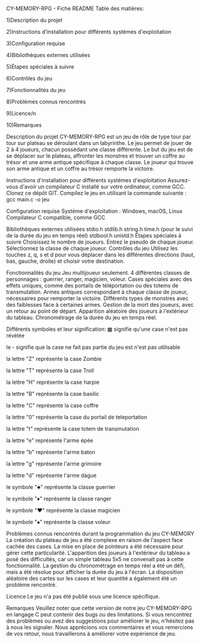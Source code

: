 #
CY-MEMORY-RPG - Fiche README
Table des matières:

1)Description du projet

2)Instructions d'installation pour différents systèmes d'exploitation

3)Configuration requise

4)Bibliothèques externes utilisées

5)Étapes spéciales à suivre

6)Contrôles du jeu

7)Fonctionnalités du jeu

8)Problèmes connus rencontrés

9)Licence/n

10)Remarques

Description du projet
CY-MEMORY-RPG est un jeu de rôle de type tour par tour sur plateau se déroulant dans un labyrinthe. Le jeu permet de jouer de 2 à 4 joueurs, chacun possédant une classe différente. Le but du jeu est de se déplacer sur le plateau, affronter les monstres et trouver un coffre au trésor et une arme antique spécifique à chaque classe. Le joueur qui trouve son arme antique et un coffre au trésor remporte la victoire.

Instructions d'installation pour différents systèmes d'exploitation
Assurez-vous d'avoir un compilateur C installé sur votre ordinateur, comme GCC.
Clonez ce dépôt GIT.
Compilez le jeu en utilisant la commande suivante :
gcc main.c -o jeu

Configuration requise
Système d'exploitation : Windows, macOS, Linux
Compilateur C compatible, comme GCC

Bibliothèques externes utilisées
stdio.h
stdlib.h
string.h
time.h (pour le suivi de la durée du jeu en temps réel)
stdbool.h
unistd.h
Étapes spéciales à suivre
Choisissez le nombre de joueurs.
Entrez le pseudo de chaque joueur.
Sélectionnez la classe de chaque joueur.
Contrôles du jeu
Utilisez les touches z, q, s et d pour vous déplacer dans les différentes directions (haut, bas, gauche, droite) et choisir votre destination.

Fonctionnalités du jeu
Jeu multijoueur seulement.
4 différentes classes de personnages : guerrier, ranger, magicien, voleur.
Cases spéciales avec des effets uniques, comme des portails de téléportation ou des totems de transmutation.
Armes antiques correspondant à chaque classe de joueur, nécessaires pour remporter la victoire.
Différents types de monstres avec des faiblesses face à certaines armes.
Gestion de la mort des joueurs, avec un retour au point de départ.
Apparition aléatoire des joueurs à l'extérieur du tableau.
Chronométrage de la durée du jeu en temps réel.


Différents symboles et leur signification:
▩ signifie qu'une case n'est pas révélée

le - signifie que la case ne fait pas partie du jeu est n'est pas utilisable

la lettre "Z" représente la case Zombie

la lettre "T" représente la case Troll

la lettre "H" représente la case harpie

la lettre "B" représente la case basilic

la lettre "C" représente la case coffre

la lettre "0" représente la case  du portail de teleportation

la lettre "t" représente la case totem de transmutation

la lettre "e" représente l'arme épée

la lettre "b" représente l'arme baton

la lettre "g" représente l'arme grimoire

la lettre "d" représente l'arme dague

le symbole "♣" représente la classe guerrier

le symbole "♦" représente la classe  ranger

le symbole "♥" représente la classe magicien

le symbole "♠" représente la classe voleur



Problèmes connus rencontrés durant la programmation du jeu CY-MEMORY
La création du plateau de jeu a été complexe en raison de l'aspect face cachée des cases. La mise en place de pointeurs a été nécessaire pour gérer cette particularité.
L'apparition des joueurs à l'extérieur du tableau a posé des difficultés, car un simple tableau 5x5 ne convenait pas à cette fonctionnalité.
La gestion du chronométrage en temps réel a été un défi, mais a été résolue pour afficher la durée du jeu à l'écran.
La disposition aléatoire des cartes sur les cases et leur quantité a également été un problème rencontré.

Licence
Le jeu n'a pas été publié sous une licence spécifique.

Remarques
Veuillez noter que cette version de notre jeu CY-MEMORY-RPG en langage C peut contenir des bugs ou des limitations. Si vous rencontrez des problèmes ou avez des suggestions pour améliorer le jeu, n'hésitez pas à nous les signaler. Nous apprécions vos commentaires et vous remercions de vos retour, nous  travaillerons à améliorer votre expérience de jeu.
